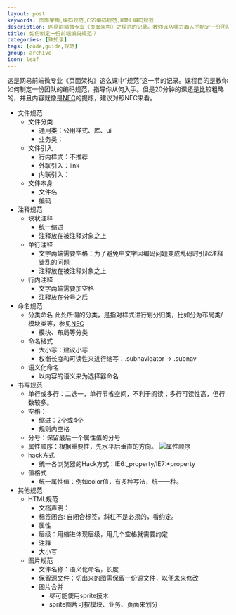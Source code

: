 ```yaml
---
layout: post
keywords: 页面架构,编码规范,CSS编码规范,HTML编码规范
description: 网易前端微专业《页面架构》之规范的记录。教你该从哪方面入手制定一份团队编码规范。
title: 如何制定一份前端编码规范？
categories: [致知录]
tags: [code,guide,规范]
group: archive
icon: leaf
---
```


这是网易前端微专业《页面架构》这么课中“规范”这一节的记录。课程目的是教你如何制定一份团队的编码规范，指导你从何入手。但是20分钟的课还是比较粗略的，并且内容就像是[NEC](http://nec.netease.com)的提炼，建议对照NEC来看。

- 文件规范
  - 文件分类
    - 通用类：公用样式、库、ui
    - 业务类：
  - 文件引入
    - 行内样式：不推荐
    - 外联引入：link
    - 内联引入：<style> </style>
  - 文件本身
    - 文件名
    - 编码
- 注释规范
  - 块状注释
    - 统一缩进
    - 注释放在被注释对象之上
  - 单行注释
    - 文字两端需要空格：为了避免中文字因编码问题变成乱码时引起注释错乱的问题
    - 注释放在被注释对象之上
  - 行内注释
    - 文字两端需要加空格
    - 注释放在分号之后
- 命名规范
  - 分类命名
  	此处所谓的分类，是指对样式进行划分归类，比如分为布局类/模块类等，参见[NEC](http://nec.netease.com)
    - 模块、布局等分类
  - 命名格式
    - 大小写：建议小写
    - 权衡长度和可读性来进行缩写：.subnavigator -> .subnav
  - 语义化命名
    - 以内容的语义来为选择器命名
- 书写规范
  - 单行或多行：二选一，单行节省空间，不利于阅读；多行可读性高，但行数较多。
  - 空格：
    - 缩进：2个或4个
    - 规则内空格
  - 分号：保留最后一个属性值的分号
  - 属性顺序：根据重要性，先水平后垂直的方向。
  ![属性顺序](http://7b1h7z.com1.z0.glb.clouddn.com/net/img/yemianjiagou-guifan-shuxing.jpg)
  - hack方式
    - 统一各浏览器的Hack方式：IE6:_property/IE7:*property
  - 值格式
    - 统一属性值：例如color值，有多种写法，统一一种。
- 其他规范
  - HTML规范
    - 文档声明：<!DOCTYPE html>
    - 标签闭合: 自闭合标签，斜杠不是必须的，看约定。
    - 属性
    - 层级：用缩进体现层级，用几个空格就需要约定
    - 注释
    - 大小写
  - 图片规范
    - 文件名称：语义化命名，长度
    - 保留源文件：切出来的图需保留一份源文件，以便未来修改
    - 图片合并
      - 尽可能使用sprite技术
      - sprite图片可按模块、业务、页面来划分